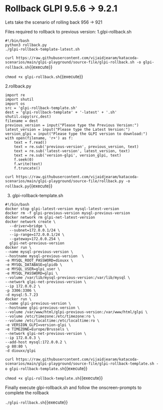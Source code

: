 # Rollback GLPI 9.5.6 -> 9.2.1

Lets take the scenario of rolling back 956 -> 921

Files required to rollback to previous version:
1.glpi-rollback.sh
```
#!/bin/bash
python3 rollback.py
./glpi-rollback-template-latest.sh
```
`curl https://raw.githubusercontent.com/vijaidjearam/katacoda-scenarios/main/glpi-playground/source-file/glpi-rollback.sh -o glpi-rollback.sh`{{execute}}

`chmod +x glpi-rollback.sh`{{execute}}

2.rollback.py
```
import re
import shutil
import os
src = 'glpi-rollback-template.sh'
dest = 'glpi-rollback-template' + '-latest' + '.sh'
shutil.copy(src,dest)
filename = dest
previous_version = input("Please type the Previous Version:")
latest_version = input("Please type the Latest Version:")
version_glpi = input("Please type the GLPI version to download:")
with open(filename, 'r+') as f:
    text = f.read()
    text = re.sub('previous-version', previous_version, text)
    text = re.sub('latest-version', latest_version, text)
    text = re.sub('version-glpi', version_glpi, text)
    f.seek(0)
    f.write(text)
    f.truncate()
```
`curl https://raw.githubusercontent.com/vijaidjearam/katacoda-scenarios/main/glpi-playground/source-file/rollback.py -o rollback.py`{{execute}}

3. glpi-rollback-template.sh
```
#!/bin/bash
docker stop glpi-latest-version mysql-latest-version
docker rm -f glpi-previous-version mysql-previous-version
docker network rm glpi-net-latest-version
docker network create \
  --driver=bridge \
  --subnet=172.0.0.1/24 \
  --ip-range=172.0.0.1/24 \
  --gateway=172.0.0.254 \
  glpi-net-previous-version
docker run \
--name mysql-previous-version \
--hostname mysql-previous-version  \
-e MYSQL_ROOT_PASSWORD=diouxx \
-e MYSQL_DATABASE=glpidb \
-e MYSQL_USER=glpi_user \
-e MYSQL_PASSWORD=glpi \
--volume /var/lib/mysql-previous-version:/var/lib/mysql \
--network glpi-net-previous-version \
--ip 172.0.0.2 \
-p 3306:3306 \
-d mysql:5.7.23
docker run \
--name glpi-previous-version \
--hostname glpi-previous-version \
--volume /var/www/html/glpi-previous-version:/var/www/html/glpi \
--volume /etc/timezone:/etc/timezone:ro \
--volume /etc/localtime:/etc/localtime:ro \
-e VERSION_GLPI=version-glpi \
-e TIMEZONE=Europe/Brussels \
--network glpi-net-previous-version \
--ip 172.0.0.3 \
--add-host mysql:172.0.0.2 \
-p 80:80 \
-d diouxx/glpi
```
`curl https://raw.githubusercontent.com/vijaidjearam/katacoda-scenarios/main/glpi-playground/source-file/glpi-rollback-template.sh -o glpi-rollback-template.sh`{{execute}}

`chmod +x glpi-rollback-template.sh`{{execute}}

Finally execute glpi-rollback.sh and follow the onscreen-prompts to complete the rollback

`./glpi-rollback.sh`{{execute}}






